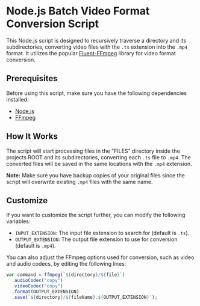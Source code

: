 # Node.js Batch Video Format Conversion Script

This Node.js script is designed to recursively traverse a directory and its subdirectories, converting video files with the `.ts` extension into the `.mp4` format. It utilizes the popular [Fluent-FFmpeg](https://github.com/fluent-ffmpeg/node-fluent-ffmpeg) library for video format conversion.

## Prerequisites

Before using this script, make sure you have the following dependencies installed:

- [Node.js](https://nodejs.org/)
- [FFmpeg](https://www.ffmpeg.org/)

## How It Works

The script will start processing files in the "FILES" directory inside the projects ROOT and its subdirectories, converting each `.ts` file to `.mp4`. The converted files will be saved in the same locations with the `.mp4` extension.

**Note:** Make sure you have backup copies of your original files since the script will overwrite existing `.mp4` files with the same name.

## Customize

If you want to customize the script further, you can modify the following variables:

- `INPUT_EXTENSION`: The input file extension to search for (default is `.ts`).
- `OUTPUT_EXTENSION`: The output file extension to use for conversion (default is `.mp4`).

You can also adjust the FFmpeg options used for conversion, such as video and audio codecs, by editing the following lines:

```javascript
var command = ffmpeg(`${directory}/${file}`)
  .audioCodec("copy")
  .videoCodec("copy")
  .format(OUTPUT_EXTENSION)
  .save(`${directory}/${fileName}.${OUTPUT_EXTENSION}`);
```
